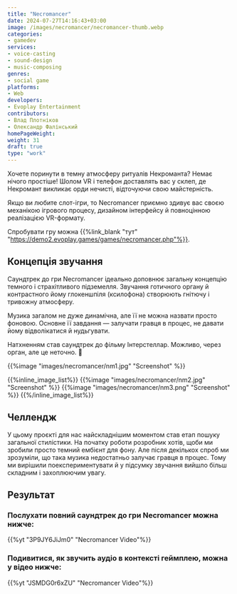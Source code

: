 ```yaml
---
title: "Necromancer"
date: 2024-07-27T14:16:43+03:00
image: /images/necromancer/necromancer-thumb.webp
categories:
- gamedev
services:
- voice-casting
- sound-design
- music-composing
genres:
- social game
platforms:
- Web
developers:
- Evoplay Entertainment
contributors:
- Влад Плотніков
- Олександр Фалінський
homePageWeight:
weight: 31
draft: true
type: "work"
---
```


Хочете поринути в темну атмосферу ритуалів Некроманта? Немає нічого простіше! Шолом VR і телефон доставлять вас у склеп, де Некромант викликає орди нечисті, відточуючи свою майстерність.

Якщо ви любите слот-ігри, то Necromancer приємно здивує вас своєю механікою ігрового процесу, дизайном інтерфейсу й повноцінною реалізацією VR-формату.

Спробувати гру можна {{%link_blank "тут" "https://demo2.evoplay.games/games/necromancer.php"%}}.

## Концепція звучання

Саундтрек до гри Necromancer ідеально доповнює загальну концепцію темного і страхітливого підземелля. Звучання готичного органу й контрастного йому глокеншпіля (ксилофона) створюють гнітючу і тривожну атмосферу.

Музика загалом не дуже динамічна, але її не можна назвати просто фоновою. Основне її завдання — залучати гравця в процес, не давати йому відволікатися й нудьгувати.

Натхненням став саундтрек до фільму Інтерстеллар. Можливо, через орган, але це неточно. 🙂

{{%image "images/necromancer/nm1.jpg" "Screenshot" %}}

{{%inline_image_list%}}
{{%image "images/necromancer/nm2.jpg" "Screenshot" %}}
{{%image "images/necromancer/nm3.png" "Screenshot" %}}
{{%/inline_image_list%}}

## Челлендж

У цьому проєкті для нас найскладнішим моментом став етап пошуку загальної стилістики. На початку роботи розробник хотів, щоби ми зробили просто темний ембієнт для фону. Але після декількох спроб ми зрозуміли, що така музика недостатньо залучає гравця в процес. Тому ми вирішили поекспериментувати й  у підсумку звучання вийшло більш складним і захоплюючим увагу.

## Результат

### Послухати повний саундтрек до гри Necromancer можна нижче:

{{%yt "3P9JY6JiJm0" "Necromancer Video"%}}

### Подивитися, як звучить аудіо в контексті геймплею, можна у відео нижче:

{{%yt "JSMDG0r6xZU" "Necromancer Video"%}}